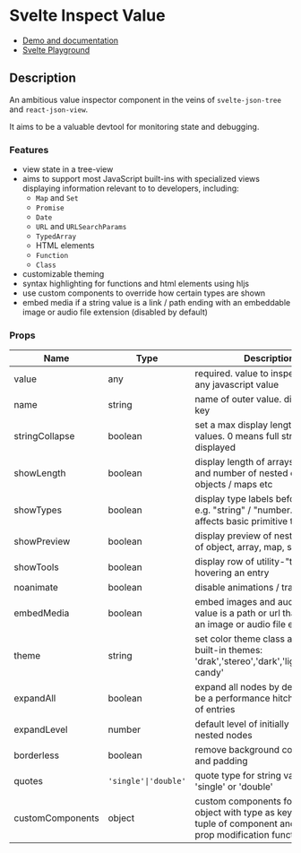# Svelte Inspect Value

<!-- ![alt text](insert url here) -->

- [Demo and documentation](https://svelte-inspect-value.vercel.app)
- [Svelte Playground](https://svelte.dev/playground/956365d6905c44298234ff4d9c60741e?version=5.17.3)

## Description

An ambitious value inspector component in the veins of `svelte-json-tree` and `react-json-view`.

It aims to be a valuable devtool for monitoring state and debugging.

### Features

- view state in a tree-view
- aims to support most JavaScript built-ins with specialized views displaying information relevant to to developers, including:
  - `Map` and `Set`
  - `Promise`
  - `Date`
  - `URL` and `URLSearchParams`
  - `TypedArray`
  - HTML elements
  - `Function`
  - `Class`
- customizable theming
- syntax highlighting for functions and html elements using hljs
- use custom components to override how certain types are shown
- embed media if a string value is a link / path ending with an embeddable image or audio file extension (disabled by default)

### Props

| **Name**         | **Type**             | **Description**                                                                                                          | **Default** |
| ---------------- | -------------------- | ------------------------------------------------------------------------------------------------------------------------ | ----------- |
| value            | any                  | required. value to inspect. can be any javascript value                                                                  | n/a         |
| name             | string               | name of outer value. displayed as key                                                                                    | undefined   |
| stringCollapse   | boolean              | set a max display length for string values. 0 means full string will be displayed                                        | 0           |
| showLength       | boolean              | display length of arrays or strings and number of nested entries in objects / maps etc                                   | true        |
| showTypes        | boolean              | display type labels before values e.g. "string" / "number." Mainly affects basic primitive types                         | true        |
| showPreview      | boolean              | display preview of nested values of object, array, map, set etc.                                                         | true        |
| showTools        | boolean              | display row of utility-"tools" when hovering an entry                                                                    | true        |
| noanimate        | boolean              | disable animations / transitions                                                                                         | false       |
| embedMedia       | boolean              | embed images and audio if a string value is a path or url that ends with an image or audio file extension                | false       |
| theme            | string               | set color theme class available built-in themes: 'drak','stereo','dark','light','cotton-candy'                           | 'drak'      |
| expandAll        | boolean              | expand all nodes by default. can be a performance hitch with a lot of entries                                            | false       |
| expandLevel      | number               | default level of initially expanded nested nodes                                                                         | 1           |
| borderless       | boolean              | remove background color, border and padding                                                                              | false       |
| quotes           | `'single'\|'double'` | quote type for string values. 'single' or 'double'                                                                       | 'single'    |
| customComponents | object               | custom components for values. object with type as keyname and tuple of component and optional prop modification function | {}          |
